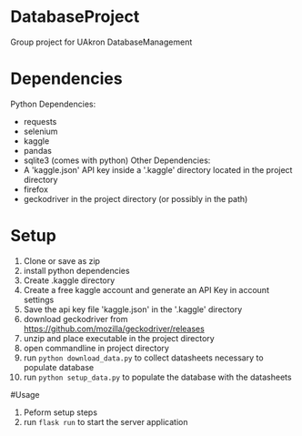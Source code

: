 # DatabaseProject
Group project for UAkron DatabaseManagement

# Dependencies

Python Dependencies:
- requests
- selenium
- kaggle
- pandas
- sqlite3 (comes with python)
Other Dependencies:
- A 'kaggle.json' API key inside a '.kaggle' directory located in the project directory
- firefox
- geckodriver in the project directory (or possibly in the path)

# Setup

1. Clone or save as zip
2. install python dependencies
3. Create .kaggle directory
4. Create a free kaggle account and generate an API Key in account settings
5. Save the api key file 'kaggle.json' in the '.kaggle' directory
6. download geckodriver from https://github.com/mozilla/geckodriver/releases
7. unzip and place executable in the project directory
8. open commandline in project directory
9. run ```python download_data.py``` to collect datasheets necessary to populate database
10. run ```python setup_data.py``` to populate the database with the datasheets

#Usage

1. Peform setup steps
2. run ```flask run``` to start the server application
